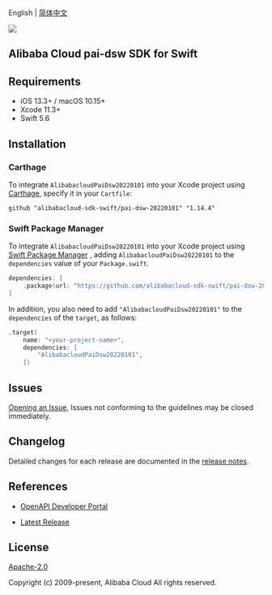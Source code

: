 English | [简体中文](README-CN.md)

![](https://aliyunsdk-pages.alicdn.com/icons/AlibabaCloud.svg)

## Alibaba Cloud pai-dsw SDK for Swift

## Requirements

- iOS 13.3+ / macOS 10.15+
- Xcode 11.3+
- Swift 5.6

## Installation

### Carthage

To integrate `AlibabacloudPaiDsw20220101` into your Xcode project using [Carthage](https://github.com/Carthage/Carthage), specify it in your `Cartfile`:

```ogdl
github "alibabacloud-sdk-swift/pai-dsw-20220101" "1.14.4"
```

### Swift Package Manager

To integrate `AlibabacloudPaiDsw20220101` into your Xcode project using [Swift Package Manager](https://swift.org/package-manager/) , adding `AlibabacloudPaiDsw20220101` to the `dependencies` value of your `Package.swift`.

```swift
dependencies: [
    .package(url: "https://github.com/alibabacloud-sdk-swift/pai-dsw-20220101.git", from: "1.14.4")
]
```

In addition, you also need to add `"AlibabacloudPaiDsw20220101"` to the `dependencies` of the `target`, as follows:

```swift
.target(
    name: "<your-project-name>",
    dependencies: [
        "AlibabacloudPaiDsw20220101",
    ])
```

## Issues

[Opening an Issue](https://github.com/alibabacloud-sdk-swift/pai-dsw-20220101/issues/new), Issues not conforming to the guidelines may be closed immediately.

## Changelog

Detailed changes for each release are documented in the [release notes](./ChangeLog.txt).

## References

* [OpenAPI Developer Portal](https://next.api.alibabacloud.com/home)
- [Latest Release](https://github.com/alibabacloud-sdk-swift/pai-dsw-20220101)

## License

[Apache-2.0](http://www.apache.org/licenses/LICENSE-2.0)

Copyright (c) 2009-present, Alibaba Cloud All rights reserved.
